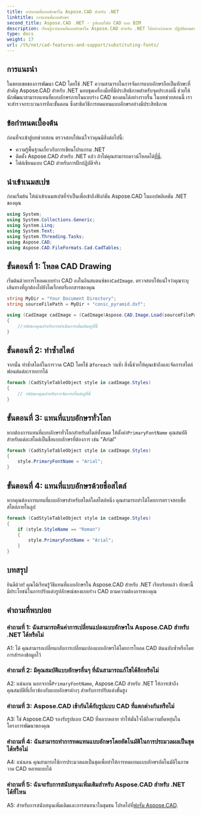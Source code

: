 ```yaml
---
title: การแทนที่แบบอักษรใน Aspose.CAD สำหรับ .NET
linktitle: การแทนที่แบบอักษร
second_title: Aspose.CAD .NET - รูปแบบไฟล์ CAD และ BIM
description: เรียนรู้การแทนที่แบบอักษรใน Aspose.CAD สำหรับ .NET ได้อย่างง่ายดาย ปฏิบัติตามคำแนะนำทีละขั้นตอนของเราเพื่อการปรับแต่งแบบอักษรที่มีประสิทธิภาพในแบบร่าง CAD ของคุณ
type: docs
weight: 17
url: /th/net/cad-features-and-support/substituting-fonts/
---
```

## การแนะนำ

ในขอบเขตของการพัฒนา CAD โดยใช้ .NET ความสามารถในการจัดการแบบอักษรถือเป็นทักษะที่สำคัญ Aspose.CAD สำหรับ .NET มอบชุดเครื่องมือที่มีประสิทธิภาพสำหรับจุดประสงค์นี้ ช่วยให้นักพัฒนาสามารถแทนที่แบบอักษรภายในแบบร่าง CAD ของตนได้อย่างราบรื่น ในบทช่วยสอนนี้ เราจะสำรวจกระบวนการทีละขั้นตอน ซึ่งสาธิตวิธีการทดแทนแบบอักษรอย่างมีประสิทธิภาพ

## ข้อกำหนดเบื้องต้น

ก่อนที่จะเข้าสู่บทช่วยสอน ตรวจสอบให้แน่ใจว่าคุณมีสิ่งต่อไปนี้:

- ความรู้พื้นฐานเกี่ยวกับการเขียนโปรแกรม .NET
-  ติดตั้ง Aspose.CAD สำหรับ .NET แล้ว ถ้าไม่คุณสามารถดาวน์โหลดได้[ที่นี่](https://releases.aspose.com/cad/net/).
- ไฟล์เขียนแบบ CAD สำหรับการฝึกปฏิบัติจริง

## นำเข้าเนมสเปซ

ก่อนเริ่มต้น ให้นำเข้าเนมสเปซที่จำเป็นเพื่อเข้าถึงฟังก์ชัน Aspose.CAD ในแอปพลิเคชัน .NET ของคุณ

```csharp
using System;
using System.Collections.Generic;
using System.Linq;
using System.Text;
using System.Threading.Tasks;
using Aspose.CAD;
using Aspose.CAD.FileFormats.Cad.CadTables;
```

## ขั้นตอนที่ 1: โหลด CAD Drawing

 เริ่มต้นด้วยการโหลดแบบร่าง CAD ลงในอินสแตนซ์ของ`CadImage`. ตรวจสอบให้แน่ใจว่าคุณระบุเส้นทางที่ถูกต้องไปยังไดเร็กทอรีเอกสารของคุณ

```csharp
string MyDir = "Your Document Directory";
string sourceFilePath = MyDir + "conic_pyramid.dxf";

using (CadImage cadImage = (CadImage)Aspose.CAD.Image.Load(sourceFilePath))
{
    //รหัสของคุณสำหรับการดำเนินการเพิ่มเติมอยู่ที่นี่
}
```

## ขั้นตอนที่ 2: ทำซ้ำสไตล์

 จากนั้น ทำซ้ำสไตล์ในการวาด CAD โดยใช้ a`foreach` วนซ้ำ สิ่งนี้ช่วยให้คุณเข้าถึงและจัดการสไตล์ฟอนต์แต่ละรายการได้

```csharp
foreach (CadStyleTableObject style in cadImage.Styles)
{
    // รหัสของคุณสำหรับการจัดการสไตล์อยู่ที่นี่
}
```

## ขั้นตอนที่ 3: แทนที่แบบอักษรทั่วโลก

 หากต้องการแทนที่แบบอักษรทั่วโลกสำหรับสไตล์ทั้งหมด ให้ตั้งค่า`PrimaryFontName` คุณสมบัติสำหรับแต่ละสไตล์เป็นชื่อแบบอักษรที่ต้องการ เช่น "Arial"

```csharp
foreach (CadStyleTableObject style in cadImage.Styles)
{
    style.PrimaryFontName = "Arial";
}
```

## ขั้นตอนที่ 4: แทนที่แบบอักษรด้วยชื่อสไตล์

หากคุณต้องการแทนที่แบบอักษรสำหรับสไตล์ใดสไตล์หนึ่ง คุณสามารถทำได้โดยการตรวจสอบชื่อสไตล์ภายในลูป

```csharp
foreach (CadStyleTableObject style in cadImage.Styles)
{
    if (style.StyleName == "Roman")
    {
        style.PrimaryFontName = "Arial";
    }
}
```

## บทสรุป

ยินดีด้วย! คุณได้เรียนรู้วิธีแทนที่แบบอักษรใน Aspose.CAD สำหรับ .NET เรียบร้อยแล้ว ทักษะนี้มีประโยชน์ในการปรับแต่งรูปลักษณ์ของแบบร่าง CAD ตามความต้องการของคุณ

## คำถามที่พบบ่อย

### คำถามที่ 1: ฉันสามารถคืนค่าการเปลี่ยนแปลงแบบอักษรใน Aspose.CAD สำหรับ .NET ได้หรือไม่

A1: ได้ คุณสามารถเปลี่ยนกลับการเปลี่ยนแปลงแบบอักษรได้โดยการโหลด CAD ต้นฉบับซ้ำหรือโดยการสำรองข้อมูลไว้

### คำถามที่ 2: มีคุณสมบัติแบบอักษรอื่นๆ ที่ฉันสามารถแก้ไขได้อีกหรือไม่

A2: แน่นอน นอกจากนี้`PrimaryFontName`, Aspose.CAD สำหรับ .NET ให้การเข้าถึงคุณสมบัติที่เกี่ยวข้องกับแบบอักษรต่างๆ สำหรับการปรับแต่งขั้นสูง

### คำถามที่ 3: Aspose.CAD เข้ากันได้กับรูปแบบ CAD ที่แตกต่างกันหรือไม่

A3: ใช่ Aspose.CAD รองรับรูปแบบ CAD ที่หลากหลาย ทำให้มั่นใจได้ถึงความยืดหยุ่นในโครงการพัฒนาของคุณ

### คำถามที่ 4: ฉันสามารถทำการทดแทนแบบอักษรโดยอัตโนมัติในการประมวลผลเป็นชุดได้หรือไม่

A4: แน่นอน คุณสามารถใช้การประมวลผลเป็นชุดเพื่อทำให้การทดแทนแบบอักษรอัตโนมัติในภาพวาด CAD หลายแบบได้

### คำถามที่ 5: ฉันจะรับการสนับสนุนเพิ่มเติมสำหรับ Aspose.CAD สำหรับ .NET ได้ที่ไหน

 A5: สำหรับการสนับสนุนเพิ่มเติมและการสนทนาในชุมชน โปรดไปที่[ฟอรั่ม Aspose.CAD](https://forum.aspose.com/c/cad/19).

